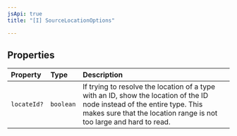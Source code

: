 ```yaml
---
jsApi: true
title: "[I] SourceLocationOptions"

---
```

## Properties

| Property | Type | Description |
| :------ | :------ | :------ |
| `locateId?` | `boolean` | If trying to resolve the location of a type with an ID, show the location of the ID node instead of the entire type. This makes sure that the location range is not too large and hard to read. |
